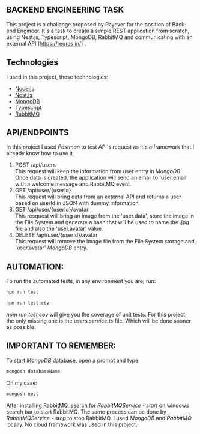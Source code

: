 ## BACKEND ENGINEERING TASK

This project is a challange proposed by Payever for the position of Back-end Engineer. It`s a task to create a simple REST application from scratch, using Nest.js, Typescript, MongoDB, RabbitMQ and communicating with an external API (https://reqres.in/) .

## Technologies  

I used in this project, those technologies:

- [Node.js](https://nodejs.org/en/)
- [Nest.js](https://nestjs.com/)
- [MongoDB](https://www.mongodb.com/)
- [Typescript](https://www.typescriptlang.org/)
- [RabbitMQ](https://www.rabbitmq.com/)

## API/ENDPOINTS

In this project I used *Postman* to test API's request as it's a framework that I already know how to use it.

1. POST /api/users  
This request will keep the information from user entry in *MongoDB*. Once data is created, the application will send an email to 'user.email' with a welcome message and RabbitMQ event.
2. GET /api/user/{userId}  
This request will bring data from an external API and returns a user based on userId in JSON with dummy information.
3. GET /api/user/{userId}/avatar  
This resquest will bring an image from the 'user.data', store the image in the File System and generate a hash that will be used to name the .jpg file and also the 'user.avatar' value.
4. DELETE /api/user/{userId}/avatar  
This request will remove the image file from the File System storage and 'user.avatar' *MongoDB* entry. 

## AUTOMATION:
To run the automated tests, in any environment you are, run:

``` bash
npm run test
```
``` bash
npm run test:cov
``` 
*npm run test:cov* will give you the coverage of unit tests. For this project, the only missing one is the *users.service.ts* file. Which will be done sooner as possible.

## IMPORTANT TO REMEMBER:
To start *MongoDB* database, open a prompt and type: 
``` bash
mongosh databaseName
```
On my case:
``` bash
mongosh nest
```

After installing RabbitMQ, search for *RabbitMQService - start* on windows search bar to start RabbitMQ.
The same process can be done by *RabbitMQService - stop* to stop RabbitMQ.
I used *MongoDB* and *RabbitMQ* locally. No cloud framework was used in this project.